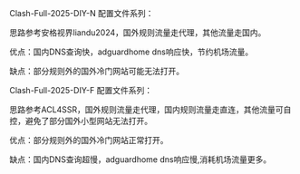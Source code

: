 Clash-Full-2025-DIY-N 配置文件系列：

思路参考安格视界liandu2024，国外规则流量走代理，其他流量走国内。

优点：国内DNS查询快，adguardhome dns响应快，节约机场流量。

缺点：部分规则外的国外冷门网站可能无法打开。


Clash-Full-2025-DIY-F 配置文件系列：

思路参考ACL4SSR，国外规则流量走代理，国内规则流量走直连，其他流量可自控，避免了部分国外小型网站无法打开。

优点：部分规则外的国外冷门网站正常打开。

缺点：国内DNS查询超慢，adguardhome dns响应慢,消耗机场流量更多。
